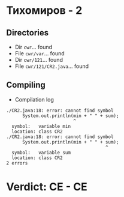 # Тихомиров - 2
## Directories
- Dir `cwr`... found
- File `cwr/var`... found
- Dir `cwr/121`... found
- File `cwr/121/CR2.java`... found
## Compiling
- Compilation log
```
./CR2.java:18: error: cannot find symbol
      System.out.println(min + " " + sum);
                         ^
  symbol:   variable min
  location: class CR2
./CR2.java:18: error: cannot find symbol
      System.out.println(min + " " + sum);
                                     ^
  symbol:   variable sum
  location: class CR2
2 errors

```
# Verdict: **CE** - CE
